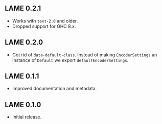 ## LAME 0.2.1

* Works with `text-2.0` and older.
* Dropped support for GHC 8.x.

## LAME 0.2.0

* Got rid of `data-default-class`. Instead of making `EncoderSettings` an
  instance of `Default` we export `defaultEncoderSettings`.

## LAME 0.1.1

* Improved documentation and metadata.

## LAME 0.1.0

* Initial release.
